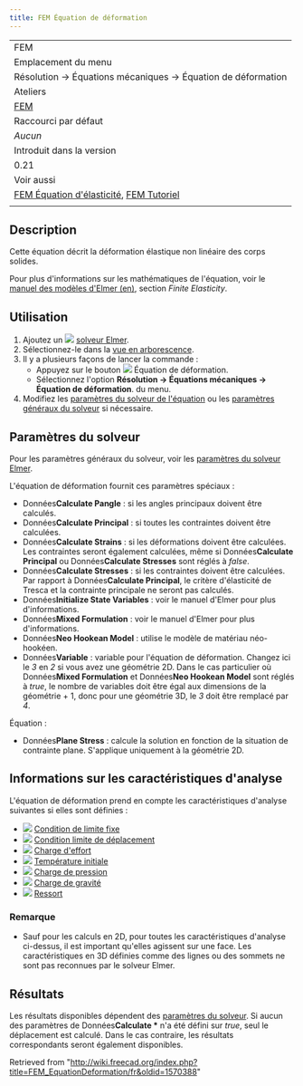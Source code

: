 ```yaml
---
title: FEM Équation de déformation
---
```


|                                                                                                                                         |
| --------------------------------------------------------------------------------------------------------------------------------------- |
| FEM                                                                                                                                     |
| Emplacement du menu                                                                                                                     |
| Résolution → Équations mécaniques → Équation de déformation                                                                             |
| Ateliers                                                                                                                                |
| [FEM](/FEM_Workbench/fr "FEM Workbench/fr")                                                                                             |
| Raccourci par défaut                                                                                                                    |
| _Aucun_                                                                                                                                 |
| Introduit dans la version                                                                                                               |
| 0.21                                                                                                                                    |
| Voir aussi                                                                                                                              |
| [FEM Équation d'élasticité](/FEM_EquationElasticity/fr "FEM EquationElasticity/fr"), [FEM Tutoriel](/FEM_tutorial/fr "FEM tutorial/fr") |
|                                                                                                                                         |

## Description

Cette équation décrit la déformation élastique non linéaire des corps solides.

Pour plus d'informations sur les mathématiques de l'équation, voir le [manuel des modèles d'Elmer (en)](http://www.elmerfem.org/blog/documentation/), section _Finite Elasticity_.

## Utilisation

1. Ajoutez un ![](/images/FEM_SolverElmer.svg) [solveur Elmer](/FEM_SolverElmer/fr#Équations "FEM SolverElmer/fr").
2. Sélectionnez-le dans la [vue en arborescence](/Tree_view/fr "Tree view/fr").
3. Il y a plusieurs façons de lancer la commande :
   - Appuyez sur le bouton ![](/images/FEM_EquationDeformation.svg) Équation de déformation.
   - Sélectionnez l'option **Résolution → Équations mécaniques → Équation de déformation**. du menu.
4. Modifiez les [paramètres du solveur de l'équation](#Param.C3.A8tres_du_solveur) ou les [paramètres généraux du solveur](/FEM_SolverElmer_SolverSettings/fr "FEM SolverElmer SolverSettings/fr") si nécessaire.

## Paramètres du solveur

Pour les paramètres généraux du solveur, voir les [paramètres du solveur Elmer](/FEM_SolverElmer_SolverSettings/fr "FEM SolverElmer SolverSettings/fr").

L'équation de déformation fournit ces paramètres spéciaux :

- Données**Calculate Pangle** : si les angles principaux doivent être calculés.
- Données**Calculate Principal** : si toutes les contraintes doivent être calculées.
- Données**Calculate Strains** : si les déformations doivent être calculées. Les contraintes seront également calculées, même si Données**Calculate Principal** ou Données**Calculate Stresses** sont réglés à _false_.
- Données**Calculate Stresses** : si les contraintes doivent être calculées. Par rapport à Données**Calculate Principal**, le critère d'élasticité de Tresca et la contrainte principale ne seront pas calculés.
- Données**Initialize State Variables** : voir le manuel d'Elmer pour plus d'informations.
- Données**Mixed Formulation** : voir le manuel d'Elmer pour plus d'informations.
- Données**Neo Hookean Model** : utilise le modèle de matériau néo-hookéen.
- Données**Variable** : variable pour l'équation de déformation. Changez ici le _3_ en _2_ si vous avez une géométrie 2D. Dans le cas particulier où Données**Mixed Formulation** et Données**Neo Hookean Model** sont réglés à _true_, le nombre de variables doit être égal aux dimensions de la géométrie + 1, donc pour une géométrie 3D, le _3_ doit être remplacé par _4_.

Équation :

- Données**Plane Stress** : calcule la solution en fonction de la situation de contrainte plane. S'applique uniquement à la géométrie 2D.

## Informations sur les caractéristiques d'analyse

L'équation de déformation prend en compte les caractéristiques d'analyse suivantes si elles sont définies :

- ![](/images/FEM_ConstraintFixed.svg) [Condition de limite fixe](/FEM_ConstraintFixed/fr "FEM ConstraintFixed/fr")
- ![](/images/FEM_ConstraintDisplacement.svg) [Condition limite de déplacement](/FEM_ConstraintDisplacement/fr "FEM ConstraintDisplacement/fr")
- ![](/images/FEM_ConstraintForce.svg) [Charge d'effort](/FEM_ConstraintForce/fr "FEM ConstraintForce/fr")
- ![](/images/FEM_ConstraintInitialTemperature.svg) [Température initiale](/FEM_ConstraintInitialTemperature/fr "FEM ConstraintInitialTemperature/fr")
- ![](/images/FEM_ConstraintPressure.svg) [Charge de pression](/FEM_ConstraintPressure/fr "FEM ConstraintPressure/fr")
- ![](/images/FEM_ConstraintSelfWeight.svg) [Charge de gravité](/FEM_ConstraintSelfWeight/fr "FEM ConstraintSelfWeight/fr")
- ![](/images/FEM_ConstraintSpring.svg) [Ressort](/FEM_ConstraintSpring/fr "FEM ConstraintSpring/fr")

### Remarque

- Sauf pour les calculs en 2D, pour toutes les caractéristiques d'analyse ci-dessus, il est important qu'elles agissent sur une face. Les caractéristiques en 3D définies comme des lignes ou des sommets ne sont pas reconnues par le solveur Elmer.

## Résultats

Les résultats disponibles dépendent des [paramètres du solveur](#Param.C3.A8tres_du_solveur). Si aucun des paramètres de Données**Calculate \*** n'a été défini sur _true_, seul le déplacement est calculé. Dans le cas contraire, les résultats correspondants seront également disponibles.

Retrieved from "<http://wiki.freecad.org/index.php?title=FEM_EquationDeformation/fr&oldid=1570388>"
